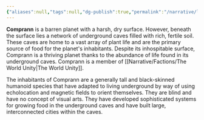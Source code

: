 ```yaml
---
{"aliases":null,"tags":null,"dg-publish":true,"permalink":"/narrative/locations/worlds/comprann/","dgPassFrontmatter":true}
---
```


**Comprann** is a barren planet with a harsh, dry surface. However, beneath the surface lies a network of underground caves filled with rich, fertile soil. These caves are home to a vast array of plant life and are the primary source of food for the planet's inhabitants. Despite its inhospitable surface, Comprann is a thriving planet thanks to the abundance of life found in its underground caves. Comprann is a member of [[Narrative/Factions/The World Unity\|The World Unity]].

The inhabitants of Comprann are a generally tall and black-skinned humanoid species that have adapted to living underground by way of using echolocation and magnetic fields to orient themselves. They are blind and have no concept of visual arts. They have developed sophisticated systems for growing food in the underground caves and have built large, interconnected cities within the caves.



